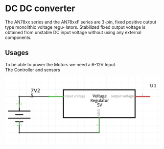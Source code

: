 # DC DC converter

The AN78xx series and the AN78xxF series are 3-pin, fixed positive output type monolithic voltage regu- lators. Stabilized fixed output voltage is obtained from unstable DC input voltage without using any external components.

## Usages

To be able to power the Motors we need a 6-12V Input.   
The Controller and sensors 

![](../../../.gitbook/assets/screenshot-2019-04-30-at-10.39.11.png)





